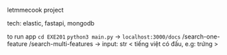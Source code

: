 letmmecook project

tech: elastic, fastapi, mongodb

to run app
`cd EXE201`
`python3 main.py`
-> `localhost:3000/docs`
/search-one-feature
/search-multi-features
-> input: str
< tiếng việt có đấu, e.g: trứng >

